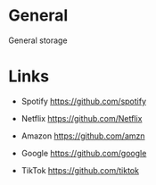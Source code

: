 # General
General storage

# Links

- Spotify https://github.com/spotify

- Netflix https://github.com/Netflix

- Amazon https://github.com/amzn

- Google https://github.com/google

- TikTok https://github.com/tiktok
